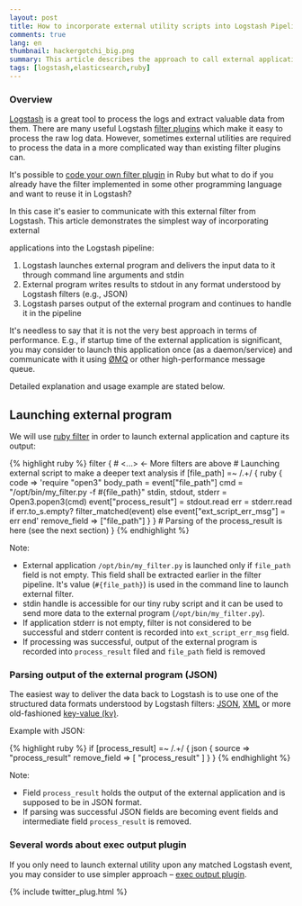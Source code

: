 ```yaml
---
layout: post
title: How to incorporate external utility scripts into Logstash Pipeline
comments: true
lang: en
thumbnail: hackergotchi_big.png
summary: This article describes the approach to call external applications from Logstash Pipeline and use their (JSON/XML/key-value) output in the further filtering process.
tags: [logstash,elasticsearch,ruby]
---
```


### Overview

[Logstash](https://www.elastic.co/products/logstash) is a great tool to process the logs and extract valuable data from them. There are many useful Logstash
[filter plugins](https://www.elastic.co/guide/en/logstash/current/filter-plugins.html) which make it easy to process the raw log data. However, sometimes
external utilities are required to process the data in a more complicated way than existing filter plugins can.

It's possible to [code your own filter plugin](https://www.elastic.co/guide/en/logstash/current/_how_to_write_a_logstash_filter_plugin.html) in Ruby
but what to do if you already have the filter implemented in some other programming language and want to reuse it in Logstash?

In this case it's easier to communicate with this external filter from Logstash. This article demonstrates the simplest way of incorporating external
<!--break-->
applications into the Logstash pipeline:

1. Logstash launches external program and delivers the input data to it through command line arguments and stdin
1. External program writes results to stdout in any format understood by Logstash filters (e.g., JSON)
1. Logstash parses output of the external program and continues to handle it in the pipeline

It's needless to say that it is not the very best approach in terms of performance.
E.g., if startup time of the external application is significant, you may consider
to launch this application once (as a daemon/service) and communicate with it using [ØMQ](http://en.wikipedia.org/wiki/%C3%98MQ) or other high-performance message queue.

Detailed explanation and usage example are stated below.



## Launching external program

We will use [ruby filter](https://www.elastic.co/guide/en/logstash/current/plugins-filters-ruby.html) in order to launch external application and capture its output:

{% highlight ruby %}
filter {
    # <...> <- More filters are above
    # Launching external script to make a deeper text analysis
    if [file_path] =~ /.+/ {
       ruby {
          code => 'require "open3"
                   body_path = event["file_path"]
                   cmd =  "/opt/bin/my_filter.py -f #{file_path}"
                   stdin, stdout, stderr = Open3.popen3(cmd)
                   event["process_result"] = stdout.read
                   err = stderr.read
                   if err.to_s.empty?
                     filter_matched(event)
                   else
                     event["ext_script_err_msg"] = err
                   end'
          remove_field => ["file_path"]
       }
    }
    # Parsing of the process_result is here (see the next section)
 }
{% endhighlight %}

Note:

+ External application ```/opt/bin/my_filter.py``` is launched only if ```file_path``` field is not empty.  This field shall be extracted earlier in the filter pipeline. It's value (```#{file_path}```) is used in
the command line to launch external filter.
+ stdin handle is accessible for our tiny ruby script and it can be used to send more data to the external program (```/opt/bin/my_filter.py```).
+ If application stderr is not empty, filter is not considered to be successful and stderr content is recorded into ```ext_script_err_msg``` field.
+ If processing was successful,  output of the external program is recorded into ```process_result``` filed and ```file_path``` field is removed

### Parsing output of the external program (JSON)

The easiest way to deliver the data back to Logstash is to use one of the structured data formats understood by Logstash filters: [JSON](https://www.elastic.co/guide/en/logstash/current/plugins-filters-json.html),
[XML](https://www.elastic.co/guide/en/logstash/current/plugins-filters-xml.html) or more old-fashioned [key-value (kv)](https://www.elastic.co/guide/en/logstash/current/plugins-filters-kv.html).


Example with JSON:

{% highlight ruby %}
  if [process_result] =~ /.+/ {
       json {
          source => "process_result"
          remove_field => [ "process_result" ]
       }
    }
{% endhighlight %}

Note:

+ Field ```process_result``` holds the output of the external application and is supposed to be in JSON format.
+ If parsing was successful JSON fields are becoming event fields and intermediate field ```process_result``` is removed.

### Several words about exec output plugin

If you only need to launch external utility upon any matched Logstash event, you may consider to use simpler approach
– [exec output plugin](https://www.elastic.co/guide/en/logstash/current/plugins-outputs-exec.html).

{% include twitter_plug.html %}
